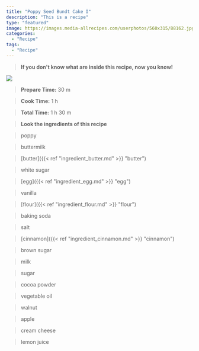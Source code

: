 ```yaml
---
title: "Poppy Seed Bundt Cake I"
description: "This is a recipe"
type: "featured"
image: https://images.media-allrecipes.com/userphotos/560x315/88162.jpg
categories: 
  - "Recipe"
tags: 
  - "Recipe"
---
```



>**If you don't know what are inside this recipe, now you know!**

![](../images/Recipes-Banner.jpg)
> **Prepare Time:** 30 m


> **Cook Time:** 1 h


> **Total Time:** 1 h 30 m

> **Look the ingredients of this recipe**

> poppy

> buttermilk

> [butter]({{< ref "ingredient_butter.md" >}} "butter")

> white sugar

> [egg]({{< ref "ingredient_egg.md" >}} "egg")

> vanilla

> [flour]({{< ref "ingredient_flour.md" >}} "flour")

> baking soda

> salt

> [cinnamon]({{< ref "ingredient_cinnamon.md" >}} "cinnamon")

> brown sugar

> milk

> sugar

> cocoa powder

> vegetable oil

> walnut

> apple

> cream cheese

> lemon juice

